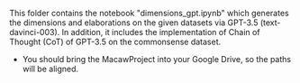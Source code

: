 This folder contains the notebook "dimensions_gpt.ipynb" which generates the dimensions and elaborations 
on the given datasets via GPT-3.5 (text-davinci-003).
In addition, it includes the implementation of Chain of Thought (CoT) of GPT-3.5
on the commonsense dataset.

* You should bring the MacawProject into your Google Drive, so the paths will be aligned.

